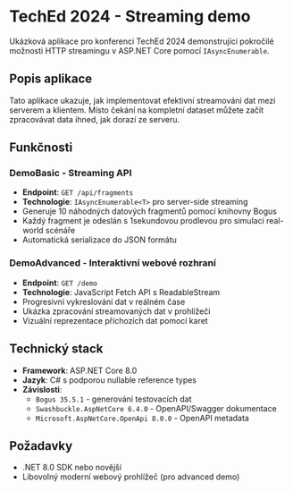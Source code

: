 # TechEd 2024 - Streaming demo

Ukázková aplikace pro konferenci TechEd 2024 demonstrující pokročilé možnosti HTTP streamingu v ASP.NET Core pomocí `IAsyncEnumerable`.

## Popis aplikace

Tato aplikace ukazuje, jak implementovat efektivní streamování dat mezi serverem a klientem. Místo čekání na kompletní dataset můžete začít zpracovávat data ihned, jak dorazí ze serveru. 

## Funkčnosti

### DemoBasic - Streaming API
- **Endpoint**: `GET /api/fragments`
- **Technologie**: `IAsyncEnumerable<T>` pro server-side streaming
- Generuje 10 náhodných datových fragmentů pomocí knihovny Bogus
- Každý fragment je odeslán s 1sekundovou prodlevou pro simulaci real-world scénáře
- Automatická serializace do JSON formátu

### DemoAdvanced - Interaktivní webové rozhraní  
- **Endpoint**: `GET /demo`
- **Technologie**: JavaScript Fetch API s ReadableStream
- Progresivní vykreslování dat v reálném čase
- Ukázka zpracování streamovaných dat v prohlížeči
- Vizuální reprezentace příchozích dat pomocí karet

## Technický stack

- **Framework**: ASP.NET Core 8.0
- **Jazyk**: C# s podporou nullable reference types
- **Závislosti**:
  - `Bogus 35.5.1` - generování testovacích dat
  - `Swashbuckle.AspNetCore 6.4.0` - OpenAPI/Swagger dokumentace
  - `Microsoft.AspNetCore.OpenApi 8.0.0` - OpenAPI metadata

## Požadavky

- .NET 8.0 SDK nebo novější
- Libovolný moderní webový prohlížeč (pro advanced demo)
